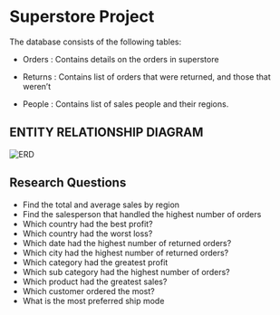 # Superstore Project

The database consists of the following tables:

- Orders : Contains details on the orders in superstore

- Returns : Contains list of orders that were returned, and those that weren’t



- People  : Contains list of sales people and their regions.


## ENTITY RELATIONSHIP DIAGRAM

![ERD](https://user-images.githubusercontent.com/49078266/211865925-25fca908-b422-4d47-8292-936667960341.JPG)

## Research Questions
+ Find the total and average sales by region
+ Find the salesperson that handled the highest number of orders
+ Which country had the best profit?
+ Which country had the worst loss?
+ Which date had the highest number of returned orders?
+ Which city had the highest number of returned orders?
+ Which category had the greatest profit
+ Which sub category had the highest number of orders?
+ Which product had the greatest sales?
+ Which customer ordered the most?
+ What is the most preferred ship mode
